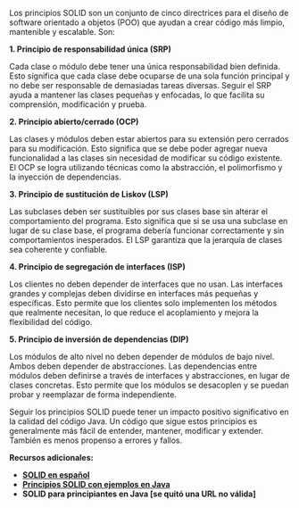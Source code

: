 Los principios SOLID son un conjunto de cinco directrices para el diseño de software orientado a objetos (POO) que ayudan a crear código más limpio, mantenible y escalable. Son:

**1\. Principio de responsabilidad única (SRP)**

Cada clase o módulo debe tener una única responsabilidad bien definida. Esto significa que cada clase debe ocuparse de una sola función principal y no debe ser responsable de demasiadas tareas diversas. Seguir el SRP ayuda a mantener las clases pequeñas y enfocadas, lo que facilita su comprensión, modificación y prueba.

**2\. Principio abierto/cerrado (OCP)**

Las clases y módulos deben estar abiertos para su extensión pero cerrados para su modificación. Esto significa que se debe poder agregar nueva funcionalidad a las clases sin necesidad de modificar su código existente. El OCP se logra utilizando técnicas como la abstracción, el polimorfismo y la inyección de dependencias.

**3\. Principio de sustitución de Liskov (LSP)**

Las subclases deben ser sustituibles por sus clases base sin alterar el comportamiento del programa. Esto significa que si se usa una subclase en lugar de su clase base, el programa debería funcionar correctamente y sin comportamientos inesperados. El LSP garantiza que la jerarquía de clases sea coherente y confiable.

**4\. Principio de segregación de interfaces (ISP)**

Los clientes no deben depender de interfaces que no usan. Las interfaces grandes y complejas deben dividirse en interfaces más pequeñas y específicas. Esto permite que los clientes solo implementen los métodos que realmente necesitan, lo que reduce el acoplamiento y mejora la flexibilidad del código.

**5\. Principio de inversión de dependencias (DIP)**

Los módulos de alto nivel no deben depender de módulos de bajo nivel. Ambos deben depender de abstracciones. Las dependencias entre módulos deben definirse a través de interfaces y abstracciones, en lugar de clases concretas. Esto permite que los módulos se desacoplen y se puedan probar y reemplazar de forma independiente.

Seguir los principios SOLID puede tener un impacto positivo significativo en la calidad del código Java. Un código que sigue estos principios es generalmente más fácil de entender, mantener, modificar y extender. También es menos propenso a errores y fallos.

**Recursos adicionales:**

*   **[SOLID en español](https://www.freecodecamp.org/espanol/news/los-principios-solid-explicados-en-espanol/)**
*   **[Principios SOLID con ejemplos en Java](https://www.enmilocalfunciona.io/principios-solid/)**
*   **SOLID para principiantes en Java \[se quitó una URL no válida\]**
